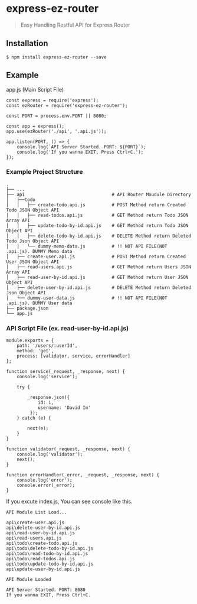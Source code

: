# express-ez-router
> Easy Handling Restful API for Express Router

## Installation
    
    $ npm install express-ez-router --save
    
## Example
app.js (Main Script File)

    const express = require('express');
    const ezRouter = require('express-ez-router');
    
    const PORT = process.env.PORT || 8080;
    
    const app = express();
    app.use(ezRouter('./api', '.api.js'));
    
    app.listen(PORT, () => {
        console.log(`API Server Started. PORT: ${PORT}`);
        console.log('If you wanna EXIT, Press Ctrl+C.');
    });
    
### Example Project Structure

    .
    ├── ...
    ├── api                                 # API Router Moudule Directory
    │   ├──todo
    │   │   ├── create-todo.api.js          # POST Method return Created Todo JSON Object API
    │   │   ├── read-todos.api.js           # GET Method return Todo JSON Array API
    │   │   ├── update-todo-by-id.api.js    # GET Method return Todo JSON Object API
    │   │   ├── delete-todo-by-id.api.js    # DELETE Method return Deleted Todo Json Object API
    │   │   └── dummy-memo-data.js          # !! NOT API FILE(NOT .api.js). DUMMY Memo data 
    │   ├── create-user.api.js              # POST Method return Created User JSON Object API
    │   ├── read-users.api.js               # GET Method return Users JSON Array API 
    │   ├── read-user-by-id.api.js          # GET Method return User JSON Object API
    │   ├── delete-user-by-id.api.js        # DELETE Method return Deleted Json Object API
    │   └── dummy-user-data.js              # !! NOT API FILE(NOT .api.js). DUMMY User data 
    ├── package.json
    └── app.js
    
### API Script File (ex. read-user-by-id.api.js)
    
    module.exports = {
        path: '/users/:userId',
        method: 'get',
        process: [validator, service, errorHandler]
    };
    
    function service(_request, _response, next) {
        console.log('service');
        
        try {
        
            _response.json({
                id: 1,
                username: 'David Im'
             });
        } catch (e) {
        
            next(e);
        }
    }
    
    function validator(_request, _response, next) {
        console.log('validator');
        next();
    }
    
    function errorHandler(_error, _request, _response, next) {
        console.log('error');
        console.error(_error);
    }
    

If you excute index.js, You can see console like this.

    API Module List Load... 
    
    api\create-user.api.js
    api\delete-user-by-id.api.js
    api\read-user-by-id.api.js
    api\read-users.api.js
    api\todo\create-todo.api.js
    api\todo\delete-todo-by-id.api.js
    api\todo\read-todo-by-id.api.js
    api\todo\read-todos.api.js
    api\todo\update-todo-by-id.api.js
    api\update-user-by-id.api.js
    
    API Module Loaded 
    
    API Server Started. PORT: 8080
    If you wanna EXIT, Press Ctrl+C.
    
